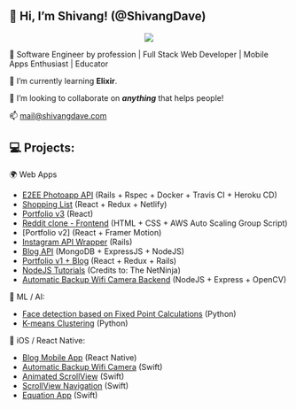## 👋 Hi, I’m Shivang! (@ShivangDave)

<p align="center">
   <img src="https://media0.giphy.com/media/l0HlHFRbmaZtBRhXG/giphy.gif" />
</p>


👀 Software Engineer by profession | Full Stack Web Developer | Mobile Apps Enthusiast | Educator

🌱 I’m currently learning **Elixir**.

💞️ I’m looking to collaborate on ***anything*** that helps people! 

📫 mail@shivangdave.com

## 💻 Projects:

🌍 Web Apps
- [E2EE Photoapp API] (Rails + Rspec + Docker + Travis CI + Heroku CD)
- [Shopping List] (React + Redux + Netlify)
- [Portfolio v3] (React)
- [Reddit clone - Frontend] (HTML + CSS + AWS Auto Scaling Group Script)
- [Portfolio v2] (React + Framer Motion)
- [Instagram API Wrapper] (Rails)
- [Blog API] (MongoDB + ExpressJS + NodeJS)
- [Portfolio v1 + Blog] (React + Redux + Rails)
- [NodeJS Tutorials] (Credits to: The NetNinja)
- [Automatic Backup Wifi Camera Backend] (NodeJS + Express + OpenCV)

🤖 ML / AI:
- [Face detection based on Fixed Point Calculations] (Python)
- [K-means Clustering] (Python)

📱 iOS / React Native:
- [Blog Mobile App] (React Native)
- [Automatic Backup Wifi Camera] (Swift)
- [Animated ScrollView] (Swift)
- [ScrollView Navigation] (Swift)
- [Equation App] (Swift)

[E2EE Photoapp API]: https://github.com/ShivangDave/photoapp-api
[Shopping List]: https://github.com/ShivangDave/my-shopping-list
[Portfolio v3]: https://github.com/ShivangDave/portfolio-site-v3
[Reddit clone - Frontend]: https://github.com/ShivangDave/reddit-clone
[Instagram API Wrapper]: https://github.com/ShivangDave/instagram-api-wrapper
[Blog API]: https://github.com/ShivangDave/blog-api-mern
[Portfolio v1 + Blog]: https://github.com/ShivangDave/Blog-Web-App
[NodeJS Tutorials]: https://github.com/ShivangDave/NodeJS-Tutorials
[Automatic Backup Wifi Camera Backend]: https://github.com/ShivangDave/Automatic-backup-wifi-camera-backend

[K-means Clustering]: https://github.com/ShivangDave/Kmeans-Clustering
[Face detection based on Fixed Point Calculations]: https://github.com/ShivangDave/Face-detection-based-on-fixed-point-calculations

[Equation App]: https://github.com/ShivangDave/EquationAppDemo
[ScrollView Navigation]: https://github.com/ShivangDave/scrollView_navigation_demo
[Animated ScrollView]: https://github.com/ShivangDave/AnimatedScrollView
[Automatic Backup Wifi Camera]: https://github.com/ShivangDave/Automatic-Backup-WiFi-Camera
[Blog Mobile App]: https://github.com/ShivangDave/Blog-Mobile-App
